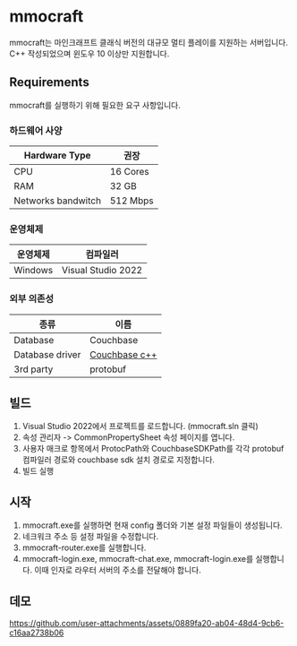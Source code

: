 # mmocraft
mmocraft는 마인크래프트 클래식 버전의 대규모 멀티 플레이를 지원하는 서버입니다.
C++ 작성되었으며 윈도우 10 이상만 지원합니다.

## Requirements
mmocraft를 실행하기 위해 필요한 요구 사항입니다.

### 하드웨어 사양
Hardware Type | 권장
------|------|
CPU | 16 Cores
RAM | 32 GB
Networks bandwitch | 512 Mbps

### 운영체제
운영체제 | 컴파일러
------|------
Windows | Visual Studio 2022

### 외부 의존성
종류 | 이름
------|------
Database | Couchbase
Database driver | [Couchbase c++](https://github.com/couchbase/couchbase-cxx-client)
3rd party | protobuf

## 빌드
1. Visual Studio 2022에서 프로젝트를 로드합니다. (mmocraft.sln 클릭)
2. 속성 관리자 -> CommonPropertySheet 속성 페이지를 엽니다.
3. 사용자 매크로 항목에서 ProtocPath와 CouchbaseSDKPath를 각각 protobuf 컴파일러 경로와 couchbase sdk 설치 경로로 지정합니다.
4. 빌드 실행

## 시작
1. mmocraft.exe를 실행하면 현재 config 폴더와 기본 설정 파일들이 생성됩니다.
2. 네크워크 주소 등 설정 파일을 수정합니다.
3. mmocraft-router.exe를 실행합니다.
4. mmocraft-login.exe, mmocraft-chat.exe, mmocraft-login.exe를 실행합니다. 이때 인자로 라우터 서버의 주소를 전달해야 합니다.

## 데모

https://github.com/user-attachments/assets/0889fa20-ab04-48d4-9cb6-c16aa2738b06

